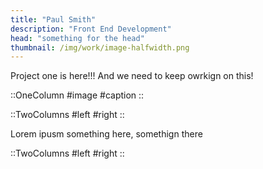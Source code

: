 ```yaml
---
title: "Paul Smith"
description: "Front End Development"
head: "something for the head"
thumbnail: /img/work/image-halfwidth.png
---
```


Project one is here!!! And we need to keep owrkign on this!

::OneColumn
#image
<display alt="project image" src="/img/work/ps/screencapture-127-0-0-1-8000-uk-customer-account-2022-02-25-17_27_58.png">
#caption
<Note text="tralla lalla" />
::

::TwoColumns
#left
<mobile image="/img/work/ps/screencapture-127-0-0-1-8000-uk-customer-account-2022-02-25-17_28_11.png" class="max-w-[320px]"> </mobile>
<Note text="tralla lalla" align="start"></Note>
#right
<mobile image="/img/work/ps/screencapture-127-0-0-1-8000-uk-customer-wishlist-2022-02-25-17_31_47.png" class="max-w-[320px]"> </mobile>
<Note text="tralla lalla" align="end"></Note>
::

<p class="mt-12">Lorem ipusm something here, somethign there</p>

::TwoColumns
#left
<mobile image="/img/work/ps/screencapture-127-0-0-1-8000-uk-customer-orders-1001078968-2022-02-25-17_31_34.png" class="max-w-[320px]"> </mobile>
<Note text="tralla lalla"></Note>
#right
<mobile image="/img/work/ps/screencapture-127-0-0-1-8000-uk-customer-newsletter-2022-02-25-17_35_02.png" class="max-w-[320px]"> </mobile>
<Note text="tralla lalla"></Note>
::
